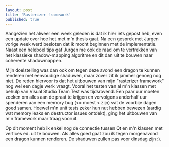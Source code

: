 ```yaml
---
layout: post
title: 'Rasterizer framework'
published: true
---
```


Aangezien het alweer een week geleden is dat ik hier iets gepost heb, even een update over hoe het met m'n thesis gaat. Na een gesprek met Jurgen vorige week werd besloten dat ik mocht beginnen met de implementatie. Naast een heleboel tips gaf Jurgen me ook de raad om te vertrekken van het klassieke shadow-mapping algoritme en dit dan uit te bouwen naar coherente shaduwmappen.

Mijn doelstelling was dan ook om tegen deze avond een dragon te kunnen renderen met eenvoudige shaduwen, maar zover zit ik jammer genoeg nog niet. De reden hiervoor is dat het uitbouwen van mijn "rasterizer framework" nog wel een dagje werk vraagt. Vooral het testen van al m'n klassen met behulp van Visual Studio Team Test was tijdsrovend. Een paar uur moeten zoeken om alles aan de praat te krijgen en vervolgens anderhalf uur spenderen aan een memory bug (<= moest < zijn) vat de voorbije dagen goed samen. Hoewel m'n unit tests zeker hun nut hebben bewezen (aardig wat memory leaks en destructor issues ontdekt), ging het uitbouwen van m'n framework maar traag vooruit.

Op dit moment heb ik enkel nog de connectie tussen Qt en m'n klassen met vertices ed. uit te bouwen. Als alles goed gaat zou ik tegen morgenavond een dragon kunnen renderen. De shaduwen zullen pas voor dinsdag zijn :).
